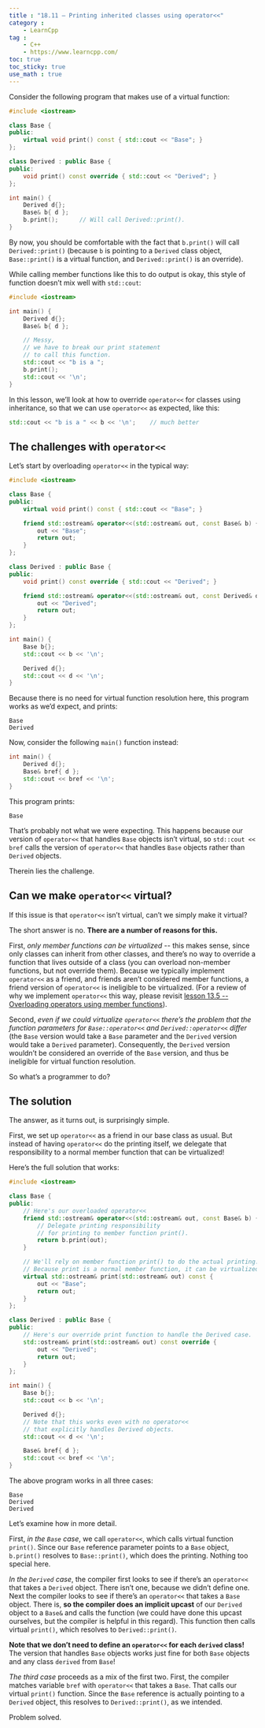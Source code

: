 ```yaml
---
title : "18.11 — Printing inherited classes using operator<<"
category :
    - LearnCpp
tag : 
    - C++
    - https://www.learncpp.com/
toc: true  
toc_sticky: true 
use_math : true
---
```



Consider the following program that makes use of a virtual function:

```c++
#include <iostream>

class Base {
public:
    virtual void print() const { std::cout << "Base"; }
};

class Derived : public Base {
public:
    void print() const override { std::cout << "Derived"; }
};

int main() {
    Derived d{};
    Base& b{ d };
    b.print();      // Will call Derived::print().
}
```

By now, you should be comfortable with the fact that `b.print()` will call `Derived::print()` (because `b` is pointing to a `Derived` class object, `Base::print()` is a virtual function, and `Derived::print()` is an override).

While calling member functions like this to do output is okay, this style of function doesn’t mix well with `std::cout`:

```c++
#include <iostream>

int main() {
    Derived d{};
    Base& b{ d };

    // Messy,
    // we have to break our print statement
    // to call this function.
    std::cout << "b is a ";
    b.print();  
    std::cout << '\n';
}
```

In this lesson, we’ll look at how to override `operator<<` for classes using inheritance, so that we can use `operator<<` as expected, like this:

```c++
std::cout << "b is a " << b << '\n';    // much better
```


## The challenges with `operator<<`

Let’s start by overloading `operator<<` in the typical way:

```c++
#include <iostream>

class Base {
public:
    virtual void print() const { std::cout << "Base"; }

    friend std::ostream& operator<<(std::ostream& out, const Base& b) {
        out << "Base";
        return out;
    }
};

class Derived : public Base {
public:
    void print() const override { std::cout << "Derived"; }

    friend std::ostream& operator<<(std::ostream& out, const Derived& d) {
        out << "Derived";
        return out;
    }
};

int main() {
    Base b{};
    std::cout << b << '\n';

    Derived d{};
    std::cout << d << '\n';
}
```

Because there is no need for virtual function resolution here, this program works as we’d expect, and prints:

```
Base
Derived
```

Now, consider the following `main()` function instead:

```c++
int main() {
    Derived d{};
    Base& bref{ d };
    std::cout << bref << '\n';
}
```

This program prints:

```
Base
```

That’s probably not what we were expecting. This happens because our version of `operator<<` that handles `Base` objects isn’t virtual, so `std::cout << bref` calls the version of `operator<<` that handles `Base` objects rather than `Derived` objects.

Therein lies the challenge.


## Can we make `operator<<` virtual?

If this issue is that `operator<<` isn’t virtual, can’t we simply make it virtual?

The short answer is no. **There are a number of reasons for this.**

First, *only member functions can be virtualized* -- this makes sense, since only classes can inherit from other classes, and there’s no way to override a function that lives outside of a class (you can overload non-member functions, but not override them). Because we typically implement `operator<<` as a friend, and friends aren’t considered member functions, a friend version of `operator<<` is ineligible to be virtualized. (For a review of why we implement `operator<<` this way, please revisit [lesson 13.5 -- Overloading operators using member functions](https://www.learncpp.com/cpp-tutorial/overloading-operators-using-member-functions/)).

Second, *even if we could virtualize `operator<<` there’s the problem that the function parameters for `Base::operator<<` and `Derived::operator<<` differ* (the `Base` version would take a `Base` parameter and the `Derived` version would take a `Derived` parameter). Consequently, the `Derived` version wouldn’t be considered an override of the `Base` version, and thus be ineligible for virtual function resolution.

So what’s a programmer to do?


## The solution

The answer, as it turns out, is surprisingly simple.

First, we set up `operator<<` as a friend in our base class as usual. But instead of having `operator<<` do the printing itself, we delegate that responsibility to a normal member function that can be virtualized!

Here’s the full solution that works:

```c++
#include <iostream>

class Base {
public:
    // Here's our overloaded operator<<
    friend std::ostream& operator<<(std::ostream& out, const Base& b) {
        // Delegate printing responsibility
        // for printing to member function print().
        return b.print(out);
    }

    // We'll rely on member function print() to do the actual printing.
    // Because print is a normal member function, it can be virtualized.
    virtual std::ostream& print(std::ostream& out) const {
        out << "Base";
        return out;
    }
};

class Derived : public Base {
public:
    // Here's our override print function to handle the Derived case.
    std::ostream& print(std::ostream& out) const override {
        out << "Derived";
        return out;
    }
};

int main() {
    Base b{};
    std::cout << b << '\n';

    Derived d{};
    // Note that this works even with no operator<<
    // that explicitly handles Derived objects.
    std::cout << d << '\n';

    Base& bref{ d };
    std::cout << bref << '\n';
}
```

The above program works in all three cases:

```
Base
Derived
Derived
```

Let’s examine how in more detail.

First, *in the `Base` case*, we call `operator<<`, which calls virtual function `print()`. Since our `Base` reference parameter points to a `Base` object, `b.print()` resolves to `Base::print()`, which does the printing. Nothing too special here.

*In the `Derived` case*, the compiler first looks to see if there’s an `operator<<` that takes a `Derived` object. There isn’t one, because we didn’t define one. Next the compiler looks to see if there’s an `operator<<` that takes a `Base` object. There is, **so the compiler does an implicit upcast** of our `Derived` object to a `Base&` and calls the function (we could have done this upcast ourselves, but the compiler is helpful in this regard). This function then calls virtual `print()`, which resolves to `Derived::print()`.

**Note that we don’t need to define an `operator<<` for each `derived` class!** The version that handles `Base` objects works just fine for both `Base` objects and any class `derived` from `Base`!

*The third case* proceeds as a mix of the first two. First, the compiler matches variable `bref` with `operator<<` that takes a `Base`. That calls our virtual `print()` function. Since the `Base` reference is actually pointing to a `Derived` object, this resolves to `Derived::print()`, as we intended.

Problem solved.
